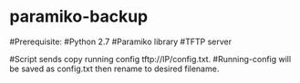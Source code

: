 # paramiko-backup
#Prerequisite:
#Python 2.7
#Paramiko library
#TFTP server

#Script sends copy running config tftp://IP/config.txt. 
#Running-config will be saved as config.txt then rename to desired filename.
